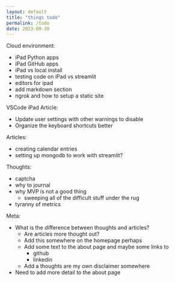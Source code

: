 ```yaml
---
layout: default
title: "things todo"
permalink: /todo
date: 2023-09-30
---
```


Cloud environment:
- iPad Python apps
- iPad GitHub apps
- iPad vs local install
- testing code on iPad vs streamlit
- editors for ipad
- add markdown section
- ngrok and how to setup a static site

VSCode iPad Article:
- Update user settings with other warnings to disable
- Organize the keyboard shortcuts better

Articles:
- creating calendar entries
- setting up mongodb to work with streamlit?

Thoughts:
- captcha
- why to journal
- why MVP is not a good thing
  - sweeping all of the difficult stuff under the rug
- tyranny of metrics

Meta:
- What is the difference between thoughts and articles?
  - Are articles more thought out?
  - Add this somewhere on the homepage perhaps
  - Add some text to the about page and maybe some links to
    - github
    - linkedin
  - Add a thoughts are my own disclaimer somewhere
- Need to add more detail to the about page